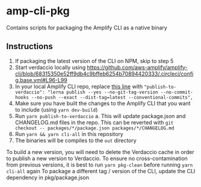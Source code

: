 # amp-cli-pkg

Contains scripts for packaging the Amplify CLI as a native binary

## Instructions
1. If packaging the latest version of the CLI on NPM, skip to step 5
2. Start verdaccio locally using https://github.com/aws-amplify/amplify-cli/blob/68315350e52ff9db4c9bffeb6254b70894420333/.circleci/config.base.yml#L96-L99
3. In your local Amplify CLI repo, replace [this line](https://github.com/aws-amplify/amplify-cli/blob/master/package.json#L31) with `"publish-to-verdaccio": "lerna publish --yes --no-git-tag-version --no-commit-hooks --no-push --exact --dist-tag=latest --conventional-commits",`
4. Make sure you have built the changes to the Amplify CLI that you want to include (using `yarn dev-build`)
5. Run `yarn publish-to-verdaccio`
  a. This will update package.json and CHANGELOG.md files in the repo. This can be reverted with `git checkout -- packages/*/package.json packages/*/CHANGELOG.md`
6. Run `yarn && yarn cli-all` in this repository
7. The binaries will be compiles to the `out` directory

To build a new version, you will need to delete the Verdaccio cache in order to publish a new version to Verdaccio.
To ensure no cross-contamination from previous versions, it is best to run `yarn pkg-clean` before running `yarn cli-all` again
To package a different tag / version of the CLI, update the CLI dependency in pkg/package.json